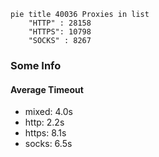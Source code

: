 
```mermaid
pie title 40036 Proxies in list
    "HTTP" : 28158
    "HTTPS": 10798
    "SOCKS" : 8267
```

### Some Info
#### Average Timeout

- mixed: 4.0s
- http: 2.2s
- https: 8.1s
- socks: 6.5s